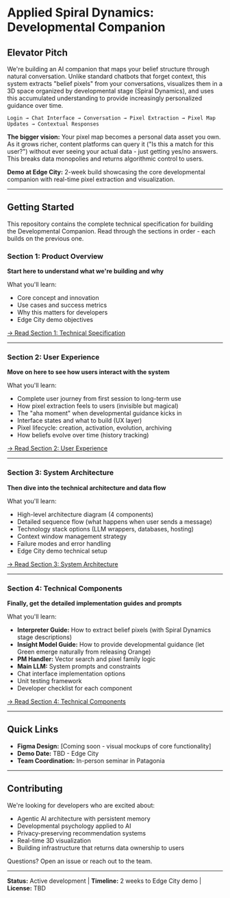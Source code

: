 # Applied Spiral Dynamics: Developmental Companion

## Elevator Pitch

We're building an AI companion that maps your belief structure through natural conversation. Unlike standard chatbots that forget context, this system extracts "belief pixels" from your conversations, visualizes them in a 3D space organized by developmental stage (Spiral Dynamics), and uses this accumulated understanding to provide increasingly personalized guidance over time.


```
Login → Chat Interface → Conversation → Pixel Extraction → Pixel Map Updates → Contextual Responses
```


**The bigger vision:** Your pixel map becomes a personal data asset you own. As it grows richer, content platforms can query it ("Is this a match for this user?") without ever seeing your actual data - just getting yes/no answers. This breaks data monopolies and returns algorithmic control to users.

**Demo at Edge City:** 2-week build showcasing the core developmental companion with real-time pixel extraction and visualization.

---

## Getting Started

This repository contains the complete technical specification for building the Developmental Companion. Read through the sections in order - each builds on the previous one.

### Section 1: Product Overview
**Start here to understand what we're building and why**

What you'll learn:
- Core concept and innovation
- Use cases and success metrics
- Why this matters for developers
- Edge City demo objectives

[→ Read Section 1: Technical Specification](https://github.com/mettafive/applied-spiral-dynamics/blob/main/Technical%20Specification.md)

---

### Section 2: User Experience
**Move on here to see how users interact with the system**

What you'll learn:
- Complete user journey from first session to long-term use
- How pixel extraction feels to users (invisible but magical)
- The "aha moment" when developmental guidance kicks in
- Interface states and what to build (UX layer)
- Pixel lifecycle: creation, activation, evolution, archiving
- How beliefs evolve over time (history tracking)

[→ Read Section 2: User Experience](https://github.com/mettafive/applied-spiral-dynamics/blob/main/User%20Experience.md)

---

### Section 3: System Architecture
**Then dive into the technical architecture and data flow**

What you'll learn:
- High-level architecture diagram (4 components)
- Detailed sequence flow (what happens when user sends a message)
- Technology stack options (LLM wrappers, databases, hosting)
- Context window management strategy
- Failure modes and error handling
- Edge City demo technical setup

[→ Read Section 3: System Architecture](https://github.com/mettafive/applied-spiral-dynamics/blob/main/System%20Architecture.md)

---

### Section 4: Technical Components
**Finally, get the detailed implementation guides and prompts**

What you'll learn:
- **Interpreter Guide:** How to extract belief pixels (with Spiral Dynamics stage descriptions)
- **Insight Model Guide:** How to provide developmental guidance (let Green emerge naturally from releasing Orange)
- **PM Handler:** Vector search and pixel family logic
- **Main LLM:** System prompts and constraints
- Chat interface implementation options
- Unit testing framework
- Developer checklist for each component

[→ Read Section 4: Technical Components](https://github.com/mettafive/applied-spiral-dynamics/blob/main/Technical%20Components.md)

---

## Quick Links

- **Figma Design:** [Coming soon - visual mockups of core functionality]
- **Demo Date:** TBD - Edge City
- **Team Coordination:** In-person seminar in Patagonia

---

## Contributing

We're looking for developers who are excited about:
- Agentic AI architecture with persistent memory
- Developmental psychology applied to AI
- Privacy-preserving recommendation systems
- Real-time 3D visualization
- Building infrastructure that returns data ownership to users

Questions? Open an issue or reach out to the team.

---

**Status:** Active development | **Timeline:** 2 weeks to Edge City demo | **License:** TBD
